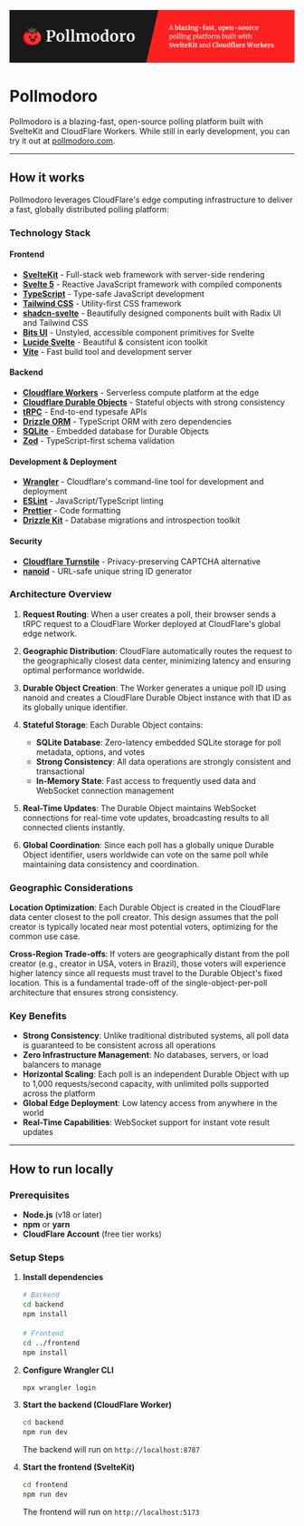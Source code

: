 ![Pollmodoro Header](/assets/github-header.png)

# Pollmodoro

Pollmodoro is a blazing-fast, open-source polling platform built with SvelteKit and CloudFlare Workers. While still in early development, you can try it out at [pollmodoro.com](https://pollmodoro.com).

---

## How it works

Pollmodoro leverages CloudFlare's edge computing infrastructure to deliver a fast, globally distributed polling platform:

### Technology Stack

#### Frontend

- **[SvelteKit](https://kit.svelte.dev/)** - Full-stack web framework with server-side rendering
- **[Svelte 5](https://svelte.dev/)** - Reactive JavaScript framework with compiled components
- **[TypeScript](https://www.typescriptlang.org/)** - Type-safe JavaScript development
- **[Tailwind CSS](https://tailwindcss.com/)** - Utility-first CSS framework
- **[shadcn-svelte](https://shadcn-svelte.com/)** - Beautifully designed components built with Radix UI and Tailwind CSS
- **[Bits UI](https://bits-ui.com/)** - Unstyled, accessible component primitives for Svelte
- **[Lucide Svelte](https://lucide.dev/)** - Beautiful & consistent icon toolkit
- **[Vite](https://vitejs.dev/)** - Fast build tool and development server

#### Backend

- **[Cloudflare Workers](https://workers.cloudflare.com/)** - Serverless compute platform at the edge
- **[Cloudflare Durable Objects](https://developers.cloudflare.com/durable-objects/)** - Stateful objects with strong consistency
- **[tRPC](https://trpc.io/)** - End-to-end typesafe APIs
- **[Drizzle ORM](https://orm.drizzle.team/)** - TypeScript ORM with zero dependencies
- **[SQLite](https://sqlite.org/)** - Embedded database for Durable Objects
- **[Zod](https://zod.dev/)** - TypeScript-first schema validation

#### Development & Deployment

- **[Wrangler](https://developers.cloudflare.com/workers/wrangler/)** - Cloudflare's command-line tool for development and deployment
- **[ESLint](https://eslint.org/)** - JavaScript/TypeScript linting
- **[Prettier](https://prettier.io/)** - Code formatting
- **[Drizzle Kit](https://orm.drizzle.team/kit-docs/overview)** - Database migrations and introspection toolkit

#### Security

- **[Cloudflare Turnstile](https://developers.cloudflare.com/turnstile/)** - Privacy-preserving CAPTCHA alternative
- **[nanoid](https://github.com/ai/nanoid)** - URL-safe unique string ID generator

### Architecture Overview

1. **Request Routing**: When a user creates a poll, their browser sends a tRPC request to a CloudFlare Worker deployed at CloudFlare's global edge network.

2. **Geographic Distribution**: CloudFlare automatically routes the request to the geographically closest data center, minimizing latency and ensuring optimal performance worldwide.

3. **Durable Object Creation**: The Worker generates a unique poll ID using nanoid and creates a CloudFlare Durable Object instance with that ID as its globally unique identifier.

4. **Stateful Storage**: Each Durable Object contains:

   - **SQLite Database**: Zero-latency embedded SQLite storage for poll metadata, options, and votes
   - **Strong Consistency**: All data operations are strongly consistent and transactional
   - **In-Memory State**: Fast access to frequently used data and WebSocket connection management

5. **Real-Time Updates**: The Durable Object maintains WebSocket connections for real-time vote updates, broadcasting results to all connected clients instantly.

6. **Global Coordination**: Since each poll has a globally unique Durable Object identifier, users worldwide can vote on the same poll while maintaining data consistency and coordination.

### Geographic Considerations

**Location Optimization**: Each Durable Object is created in the CloudFlare data center closest to the poll creator. This design assumes that the poll creator is typically located near most potential voters, optimizing for the common use case.

**Cross-Region Trade-offs**: If voters are geographically distant from the poll creator (e.g., creator in USA, voters in Brazil), those voters will experience higher latency since all requests must travel to the Durable Object's fixed location. This is a fundamental trade-off of the single-object-per-poll architecture that ensures strong consistency.

### Key Benefits

- **Strong Consistency**: Unlike traditional distributed systems, all poll data is guaranteed to be consistent across all operations
- **Zero Infrastructure Management**: No databases, servers, or load balancers to manage
- **Horizontal Scaling**: Each poll is an independent Durable Object with up to 1,000 requests/second capacity, with unlimited polls supported across the platform
- **Global Edge Deployment**: Low latency access from anywhere in the world
- **Real-Time Capabilities**: WebSocket support for instant vote result updates

---

## How to run locally

### Prerequisites

- **Node.js** (v18 or later)
- **npm** or **yarn**
- **CloudFlare Account** (free tier works)

### Setup Steps

1. **Install dependencies**

   ```bash
   # Backend
   cd backend
   npm install

   # Frontend
   cd ../frontend
   npm install
   ```

2. **Configure Wrangler CLI**

   ```bash
   npx wrangler login
   ```

3. **Start the backend (CloudFlare Worker)**

   ```bash
   cd backend
   npm run dev
   ```

   The backend will run on `http://localhost:8787`

4. **Start the frontend (SvelteKit)**

   ```bash
   cd frontend
   npm run dev
   ```

   The frontend will run on `http://localhost:5173`
